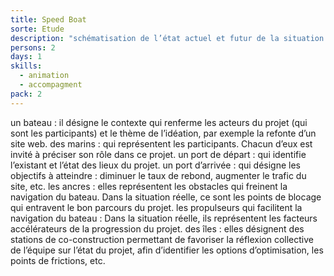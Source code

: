 ```yaml
---
title: Speed Boat
sorte: Etude
description: "schématisation de l’état actuel et futur de la situation à analyser, sous forme d’une métaphore de bateau."
persons: 2
days: 1
skills:
  - animation
  - accompagment
pack: 2
---
```


un bateau : il désigne le contexte qui renferme les acteurs du projet (qui sont les participants) et le thème de l’idéation, par exemple la refonte d’un site web.
des marins : qui représentent les participants. Chacun d’eux est invité à préciser son rôle dans ce projet. 
un port de départ : qui identifie l’existant et l’état des lieux du projet.
un port d’arrivée : qui désigne les objectifs à atteindre : diminuer le taux de rebond, augmenter le trafic du site, etc.
les ancres : elles représentent les obstacles qui freinent la navigation du bateau. Dans la situation réelle, ce sont les points de blocage qui entravent le bon parcours du projet.
les propulseurs qui facilitent la navigation du bateau : Dans la situation réelle, ils représentent les facteurs accélérateurs de la progression du projet.
des îles : elles désignent des stations de co-construction permettant de favoriser la réflexion collective de l’équipe sur l’état du projet, afin d’identifier les options d’optimisation, les points de frictions, etc.   